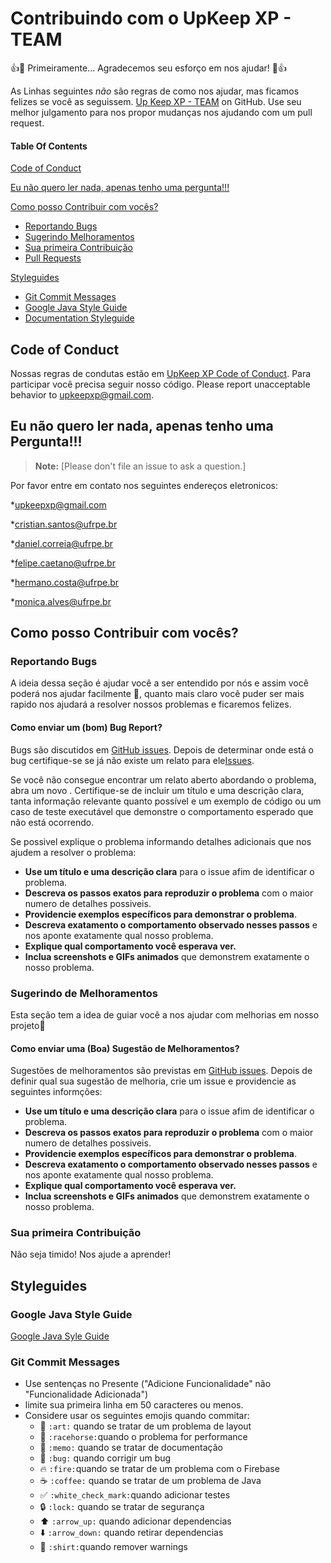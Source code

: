 # Contribuindo com o UpKeep XP - TEAM

:+1::tada: Primeiramente... Agradecemos seu esforço em nos ajudar! :tada::+1:

As Linhas seguintes *não* são regras de como nos ajudar, mas ficamos felizes se você as seguissem. [Up Keep XP - TEAM](https://github.com/upkeepxp) on GitHub.
Use seu melhor julgamento para nos propor mudanças nos ajudando com um pull request.

#### Table Of Contents

[Code of Conduct](#code-of-conduct)

[Eu não quero ler nada, apenas tenho uma pergunta!!!](#i-dont-want-to-read-this-whole-thing-i-just-have-a-question)

[Como posso Contribuir com vocês?](#how-can-i-contribute)
  * [Reportando Bugs](#reporting-bugs)
  * [Sugerindo Melhoramentos](#suggesting-enhancements)
  * [Sua primeira Contribuição](#your-first-code-contribution)
  * [Pull Requests](#pull-requests)

[Styleguides](#styleguides)
  * [Git Commit Messages](#git-commit-messages)
  * [Google Java Style Guide](#java-styleguide)
  * [Documentation Styleguide](#documentation-styleguide)

## Code of Conduct

Nossas regras de condutas estão em [UpKeep XP Code of Conduct](Code_of_Conduct.md). 
Para participar você precisa seguir nosso código.
Please report unacceptable behavior to [upkeepxp@gmail.com](mailto:upkeepxp@gmail.com).

## Eu não quero ler nada, apenas tenho uma Pergunta!!!

> **Note:** [Please don't file an issue to ask a question.]

Por favor entre em contato nos seguintes endereços eletronicos:

  *upkeepxp@gmail.com
  
  *cristian.santos@ufrpe.br
  
  *daniel.correia@ufrpe.br
  
  *felipe.caetano@ufrpe.br
  
  *hermano.costa@ufrpe.br
  
  *monica.alves@ufrpe.br


## Como posso Contribuir com vocês?

### Reportando Bugs

A ideia dessa seção é ajudar você a ser entendido por nós e assim você poderá nos ajudar facilmente :pencil:, quanto mais claro você puder ser mais rapido nos ajudará a resolver nossos problemas e ficaremos felizes.

#### Como enviar um (bom) Bug Report?

Bugs são discutidos em  [GitHub issues](https://guides.github.com/features/issues/).
Depois de determinar onde está o bug certifique-se se já não existe um relato para ele[Issues](https://github.com/upKeepXP/upKeepXP/issues).

Se você não consegue encontrar um relato aberto abordando o problema, abra um novo . Certifique-se de incluir um título e uma descrição clara, tanta informação relevante quanto possível e um exemplo de código ou um caso de teste executável que demonstre o comportamento esperado que não está ocorrendo.

Se possivel explique o problema informando detalhes adicionais que nos ajudem a resolver o problema:

* **Use um título e uma descrição clara** para o  issue afim de identificar o problema.
* **Descreva os passos exatos para reproduzir o problema** com o maior numero de detalhes possiveis.
* **Providencie exemplos específicos para demonstrar o problema**. 
* **Descreva exatamento o comportamento observado nesses passos** e nos aponte exatamente qual nosso problema.
* **Explique qual comportamento você esperava ver.**
* **Inclua screenshots e GIFs animados** que demonstrem exatamente o nosso problema.


### Sugerindo de Melhoramentos

Esta seção tem a idea de guiar você a nos ajudar com melhorias em nosso projeto:pencil: 

#### Como enviar uma (Boa) Sugestão de Melhoramentos?

Sugestões de melhoramentos são previstas em  [GitHub issues](https://guides.github.com/features/issues/). 
Depois de definir qual sua sugestão de melhoria, crie um  issue e providencie as seguintes informções:

* **Use um título e uma descrição clara** para o  issue afim de identificar o problema.
* **Descreva os passos exatos para reproduzir o problema** com o maior numero de detalhes possiveis.
* **Providencie exemplos específicos para demonstrar o problema**. 
* **Descreva exatamento o comportamento observado nesses passos** e nos aponte exatamente qual nosso problema.
* **Explique qual comportamento você esperava ver.**
* **Inclua screenshots e GIFs animados** que demonstrem exatamente o nosso problema.

### Sua primeira Contribuição

Não seja timido! Nos ajude a aprender!

## Styleguides

### Google Java Style Guide

[Google Java Syle Guide](docs/code_style.md)


### Git Commit Messages

* Use sentenças no Presente ("Adicione Funcionalidade" não "Funcionalidade Adicionada")
* limite sua primeira linha em 50 caracteres ou menos.
* Considere usar os seguintes emojis quando commitar:
    * :art: `:art:` quando se tratar de um problema de layout
    * :racehorse: `:racehorse:`quando o problema for performance
    * :memo: `:memo:` quando se tratar de documentação
    * :bug: `:bug:` quando corrigir um bug
    * :fire: `:fire:`quando se tratar de um problema com o Firebase
    * :coffee: `:coffee:` quando se tratar de um problema de Java
    * :white_check_mark: `:white_check_mark:`quando adicionar testes
    * :lock: `:lock:` quando se tratar de segurança
    * :arrow_up: `:arrow_up:` quando adicionar dependencias
    * :arrow_down: `:arrow_down:` quando retirar dependencias
    * :shirt: `:shirt:`quando remover warnings
  
